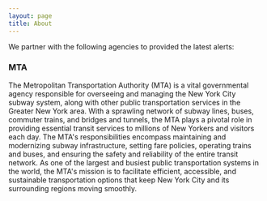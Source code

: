 ```yaml
---
layout: page
title: About
---
```

We partner with the following agencies to provided the latest alerts:

### MTA

The Metropolitan Transportation Authority (MTA) is a vital governmental agency responsible for overseeing and managing the New York City subway system, along with other public transportation services in the Greater New York area. With a sprawling network of subway lines, buses, commuter trains, and bridges and tunnels, the MTA plays a pivotal role in providing essential transit services to millions of New Yorkers and visitors each day. The MTA's responsibilities encompass maintaining and modernizing subway infrastructure, setting fare policies, operating trains and buses, and ensuring the safety and reliability of the entire transit network. As one of the largest and busiest public transportation systems in the world, the MTA's mission is to facilitate efficient, accessible, and sustainable transportation options that keep New York City and its surrounding regions moving smoothly.